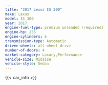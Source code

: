 ```yaml
---
title: "2017 Lexus IS 300"
make: Lexus
model: IS 300
year: 2017
engine-fuel-type: premium unleaded (required)
engine-hp: 255
engine-cylinders: 6
transmission-type: Automatic
driven-wheels: all wheel drive
number-of-doors: 4
market-category: Luxury,Performance
vehicle-size: Midsize
vehicle-style: Sedan
---
```


{{< car_info >}}
